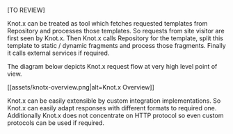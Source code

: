 [TO REVIEW]

Knot.x can be treated as tool which fetches requested templates from Repository and processes those 
templates. So requests from site visitor are first seen by Knot.x. Then Knot.x calls Repository for 
the template, split this template to static / dynamic fragments and process those fragments. Finally 
it calls external services if required.

The diagram below depicts Knot.x request flow at very high level point of view.

[[assets/knotx-overview.png|alt=Knot.x Overview]]

Knot.x can be easily extensible by custom integration implementations. So Knot.x can easily adapt 
responses with different formats to required one. Additionally Knot.x does not concentrate on HTTP
protocol so even custom protocols can be used if required.